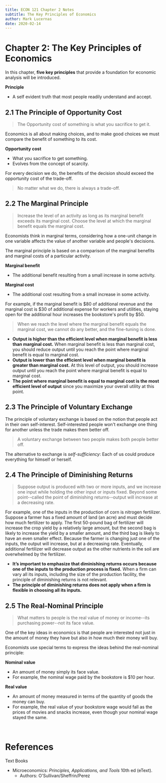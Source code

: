 ```yaml
---
title: ECON 121 Chapter 2 Notes
subtitle: The Key Principles of Economics
author: Mark Lucernas
date: 2020-02-14
---
```


# Chapter 2: The Key Principles of Economics

In this chapter, **five key principles** that provide a foundation for economic
analysis will be introduced.

<a name="principle">**Principle**</a>

  - A self evident truth that most people readily understand and accept.

## 2.1 The Principle of Opportunity Cost

> The Opportunity cost of something is what you sacrifice to get it.

Economics is all about making choices, and to make good choices we must compare
the benefit of something to its cost.

<a name="opportunity-cost">**Opportunity cost**</a>

  - What you sacrifice to get something.
  - Evolves from the concept of scarcity.

For every decision we do, the benefits of the decision should exceed the
opportunity cost of the trade-off.

> No matter what we do, there is always a trade-off.

## 2.2 The Marginal Principle

> Increase the level of an activity as long as its marginal benefit exceeds its
marginal cost. Choose the level at which the marginal benefit equals the
marginal cost.

Economists think in marginal terms, considering how a one-unit change in one
variable affects the value of another variable and people's decisions.

The marginal principle is based on a comparison of the marginal benefits and
marginal costs of a particular activity.

<a name="marginal-benefit">**Marginal benefit**</a>

  - The additional benefit resulting from a small increase in some activity.

<a name="marginal-cost">**Marginal cost**</a>

  - The additional cost resulting from a small increase in some activity.

For example, if the marginal benefit is $80 of additional revenue and the
marginal cost is $30 of additional expense for workers and utilities, staying
open for the additional hour increases the bookstore's profit by $50.

> When we reach the level where the marginal benefit equals the marginal cost,
we cannot do any better, and the fine-tuning is done.

- **Output is higher than the efficient level when marginal benefit is less than
  marginal cost.** When marginal benefit is less than marginal cost, you should
  reduce output until you reach the point where marginal benefit is equal to
  marginal cost.
- **Output is lower than the efficient level when marginal benefit is greater than
  marginal cost.** At this level of output, you should increase output until you
  reach the point where marginal benefit is equal to marginal cost.
- **The point where marginal benefit is equal to marginal cost is the most
  efficient level of output** since you maximize your overall utility at this
  point.

## 2.3 The Principle of Voluntary Exchange

The principle of voluntary exchange is based on the notion that people act in
their own self-interest. Self-interested people won't exchange one thing for
another unless the trade makes them better off.

> A voluntary exchange between two people makes both people better off.

The alternative to exchange is _self-sufficiency_: Each of us could produce
everything for himself or herself.

## 2.4 The Principle of Diminishing Returns

> Suppose output is produced with two or more inputs, and we increase one input
while holding the other input or inputs fixed. Beyond some point--called the point
of diminishing returns--output will increase at a decreasing rate.

For example, one of the inputs in the production of corn is nitrogen fertilizer.
Suppose a farmer has a fixed amount of land (an acre) and must decide how much
fertilizer to apply. The first 50-pound bag of fertilizer will increase the crop
yield by a relatively large amount, but the second bag is likely to increase the
yield by a smaller amount, and the third bag is likely to have an even smaller
effect. Because the farmer is changing just one of the inputs, the output will
increase, but at a decreasing rate. Eventually, additional fertilizer will
decrease output as the other nutrients in the soil are overwhelmed by the
fertilizer.

- **It’s important to emphasize that diminishing returns occurs because one of the
  inputs to the production process is fixed.** When a firm can vary all its
  inputs, including the size of the production facility, the principle of
  diminishing returns is not relevant.
- **The principle of diminishing returns does not apply when a firm is flexible in
  choosing all its inputs.**

## 2.5 The Real-Nominal Principle

> What matters to people is the real value of money or income--its purchasing
power--not its face value.

One of the key ideas in economics is that people are interested not just in the
amount of money they have but also in how much their money will buy.

Economists use special terms to express the ideas behind the real-nominal
principle:

<a name="nominal-value">**Nominal value**</a>

  - An amount of money simply its face value.
  - For example, the nominal wage paid by the bookstore is $10 per hour.

<a name="real-value">**Real value**</a>

  - An amount of money measured in terms of the quantity of goods the money can
    buy.
  - For example, the real value of your bookstore wage would fall as the prices
    of movies and snacks increase, even though your nominal wage stayed the
    same.

<br>

# References

Text Books

  * Microeconomics: _Principles, Applications, and Tools_ 10th ed (eText).
    - Authors: O'Sullivan/Sheffrin/Perez

